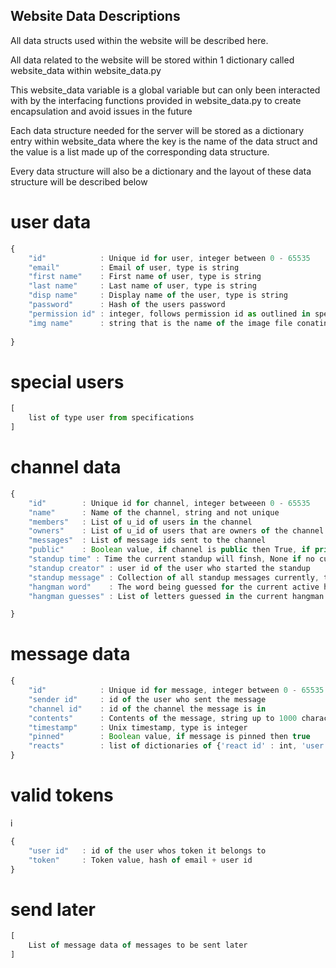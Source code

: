 ## Website Data Descriptions
All data structs used within the website will be described here.

All data related to the website will be stored within 1 dictionary called website_data within website_data.py

This website_data variable is a global variable but can only been interacted with by the interfacing functions provided in website_data.py to create encapsulation and avoid issues in the future

Each data structure needed for the server will be stored as a dictionary entry within website_data where the key is the name of the data struct and the value is a list made up of the corresponding data structure.

Every data structure will also be a dictionary and the layout of these data structure will be described below

# user data

```javascript
{
    "id"            : Unique id for user, integer between 0 - 65535
    "email"         : Email of user, type is string
    "first name"    : First name of user, type is string
    "last name"     : Last name of user, type is string
    "disp name"     : Display name of the user, type is string
    "password"      : Hash of the users password
    "permission id" : integer, follows permission id as outlined in specs
    "img name"      : string that is the name of the image file conatining the users profile picture
    
}
```
# special users
```javascript
[
    list of type user from specifications
]
```

# channel data

```javascript
{
    "id"        : Unique id for channel, integer betweeen 0 - 65535
    "name"      : Name of the channel, string and not unique
    "members"   : List of u_id of users in the channel
    "owners"    : List of u_id of users that are owners of the channel
    "messages"  : List of message ids sent to the channel
    "public"    : Boolean value, if channel is public then True, if private then False
    "standup time" : Time the current standup will finsh, None if no current standup active
    "standup creator" : user id of the user who started the standup
    "standup message" : Collection of all standup messages currently, type is string
    "hangman word"    : The word being guessed for the current active hangman game, None if no active game
    "hangman guesses" : List of letters guessed in the current hangman game

}
```

# message data

```javascript
{
    "id"            : Unique id for message, integer between 0 - 65535
    "sender id"     : id of the user who sent the message
    "channel id"    : id of the channel the message is in
    "contents"      : Contents of the message, string up to 1000 characters
    "timestamp"     : Unix timestamp, type is integer
    "pinned"        : Boolean value, if message is pinned then true
    "reacts"        : list of dictionaries of {'react id' : int, 'user id' : int}
}
```

# valid tokens
i
```javascript
{
    "user id"   : id of the user whos token it belongs to
    "token"     : Token value, hash of email + user id
}
```

# send later

```javascript
[
    List of message data of messages to be sent later
]
```
